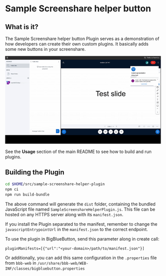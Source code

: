 # Sample Screenshare helper button

## What is it?

The Sample Screenshare helper button Plugin serves as a demonstration of how developers can create their own custom plugins. It basically adds some new buttons in your screenshare.

![Gif of plugin demo](./public/assets/plugin.gif)

See the **Usage** section of the main README to see how to build and run plugins.
## Building the Plugin
```bash
cd $HOME/src/sample-screenshare-helper-plugin
npm ci
npm run build-bundle
```
The above command will generate the `dist` folder, containing the bundled JavaScript file named `SampleScreenshareHelperPlugin.js`. This file can be hosted on any HTTPS server along with its `manifest.json`.

If you install the Plugin separated to the manifest, remember to change the `javascriptEntrypointUrl` in the `manifest.json` to the correct endpoint.

To use the plugin in BigBlueButton, send this parameter along in create call:

```
pluginManifests=[{"url":"<your-domain>/path/to/manifest.json"}]
```

Or additionally, you can add this same configuration in the `.properties` file from `bbb-web` in `/usr/share/bbb-web/WEB-INF/classes/bigbluebutton.properties`
